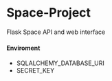 # Space-Project
Flask Space API and web interface


#### Enviroment
- SQLALCHEMY_DATABASE_URI
- SECRET_KEY
